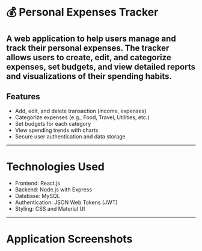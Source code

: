# 💰 Personal Expenses Tracker

A web application to help users manage and track their personal expenses. The tracker allows users to create, edit, and categorize expenses, set budgets, and view detailed reports and visualizations of their spending habits.
---
## Features
- Add, edit, and delete transaction (income, expenses)
- Categorize expenses (e.g., Food, Travel, Utilities, etc.)
- Set budgets for each category
- View spending trends with charts
- Secure user authentication and data storage
---
#  Technologies Used
- Frontend: React.js
- Backend: Node.js with Express
- Database: MySQL
- Authentication: JSON Web Tokens (JWT)
- Styling: CSS and Material UI
---
# Application Screenshots



